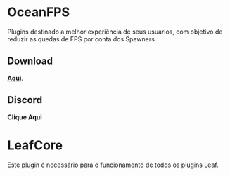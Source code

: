 # OceanFPS
 Plugins destinado a melhor experiência de seus usuarios, com objetivo de reduzir as quedas de FPS por conta dos Spawners.
 
 ## Download
 [**Aqui**](https://github.com/leafcodebr/LeafCore/releases).

## Discord
**Clique Aqui**
# LeafCore
Este plugin é necessário para o funcionamento de todos os plugins Leaf.
